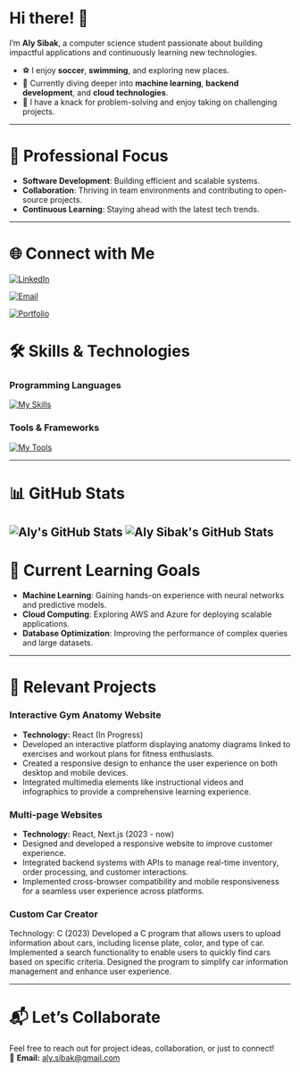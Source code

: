 # Hi there! 👋

I’m **Aly Sibak**, a computer science student passionate about building impactful applications and continuously learning new technologies.

- ⚽ I enjoy **soccer**, **swimming**, and exploring new places.  
- 🌱 Currently diving deeper into **machine learning**, **backend development**, and **cloud technologies**.  
- 🧠 I have a knack for problem-solving and enjoy taking on challenging projects.

---

# 💼 Professional Focus

- **Software Development**: Building efficient and scalable systems.  
- **Collaboration**: Thriving in team environments and contributing to open-source projects.  
- **Continuous Learning**: Staying ahead with the latest tech trends.

---

# 🌐 Connect with Me

[![LinkedIn](https://img.shields.io/badge/LinkedIn-0077B5?logo=linkedin&logoColor=white)](https://www.linkedin.com/in/aly-sibak-721b85252/)

[![Email](https://img.shields.io/badge/Email-D14836?logo=gmail&logoColor=white)](mailto:aly.sibak@gmail.com)

[![Portfolio](https://img.shields.io/badge/Portfolio-4285F4?logo=google-chrome&logoColor=white)](https://my-portfolio-alysibaks-projects.vercel.app/)


# 🛠️ Skills & Technologies

### Programming Languages
[![My Skills](https://skillicons.dev/icons?i=c,cpp,cs,java,js,html,css,python,mysql)](https://skillicons.dev)

### Tools & Frameworks
[![My Tools](https://skillicons.dev/icons?i=nodejs,react,git,docker,linux,vscode,flask,bootstrap,tailwind)](https://skillicons.dev)

---

# 📊 GitHub Stats

![Aly's GitHub Stats](https://github-readme-stats.vercel.app/api?username=alysibak&show_icons=true&theme=radical&cache_bust=v2)
![Aly Sibak's GitHub Stats](https://github-readme-stats.vercel.app/api/top-langs/?username=alysibak&layout=compact&theme=radical&cache_bust=v2)
---

# 🌱 Current Learning Goals

- **Machine Learning**: Gaining hands-on experience with neural networks and predictive models.  
- **Cloud Computing**: Exploring AWS and Azure for deploying scalable applications.  
- **Database Optimization**: Improving the performance of complex queries and large datasets.

---

# 🔭 Relevant Projects

### **Interactive Gym Anatomy Website**
- **Technology:** React (In Progress)  
- Developed an interactive platform displaying anatomy diagrams linked to exercises and workout plans for fitness enthusiasts.  
- Created a responsive design to enhance the user experience on both desktop and mobile devices.  
- Integrated multimedia elements like instructional videos and infographics to provide a comprehensive learning experience.

### **Multi-page Websites**
- **Technology:** React, Next.js (2023 - now)  
- Designed and developed a responsive website to improve customer experience.  
- Integrated backend systems with APIs to manage real-time inventory, order processing, and customer interactions.  
- Implemented cross-browser compatibility and mobile responsiveness for a seamless user experience across platforms.

### **Custom Car Creator**
Technology: C (2023)
Developed a C program that allows users to upload information about cars, including license plate, color, and type of car.
Implemented a search functionality to enable users to quickly find cars based on specific criteria.
Designed the program to simplify car information management and enhance user experience.

---

# 📬 Let’s Collaborate

Feel free to reach out for project ideas, collaboration, or just to connect!  
📧 **Email:** [aly.sibak@gmail.com](mailto:aly.sibak@gmail.com)

<!--
**alysibak/AlySibak** is a ✨ _special_ ✨ repository because its `README.md` (this file) appears on your GitHub profile.
Hi there! 





Here are some ideas to get you started:

- 🔭 I’m currently working on multiple
- 🌱 I’m currently learning ...
- 👯 I’m looking to collaborate on ...
- 🤔 I’m looking for help with ...
- 💬 Ask me about ...
- 📫 How to reach me: ...
- 😄 Pronouns: ...
- ⚡ Fun fact: ...
-->
